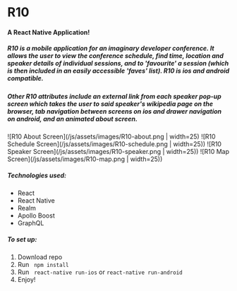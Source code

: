 # R10
#### A React Native Application!

##### R10 is a mobile application for an imaginary developer conference. It allows the user to view the conference schedule, find time, location and speaker details of individual sessions, and to 'favourite' a session (which is then included in an easily accessible 'faves' list). R10 is ios and android compatible.

##### Other R10 attributes include an external link from each speaker pop-up screen which takes the user to said speaker's wikipedia page on the browser, tab navigation between screens on ios and drawer navigation on android, and an animated about screen.


![R10 About Screen](/js/assets/images/R10-about.png | width=25)
![R10 Schedule Screen](/js/assets/images/R10-schedule.png | width=25))
![R10 Speaker Screen](/js/assets/images/R10-speaker.png | width=25))
![R10 Map Screen](/js/assets/images/R10-map.png | width=25))


##### Technologies used:
* React
* React Native
* Realm
* Apollo Boost
* GraphQL

##### To set up:
1. Download repo
2. Run ` npm install`
3. Run ` react-native run-ios` or ` react-native run-android `
4. Enjoy!